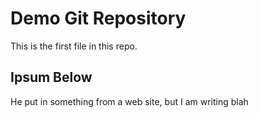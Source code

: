 # Demo Git Repository

This is the first file in this repo.

## Ipsum Below

He put in something from a web site, but I am writing blah